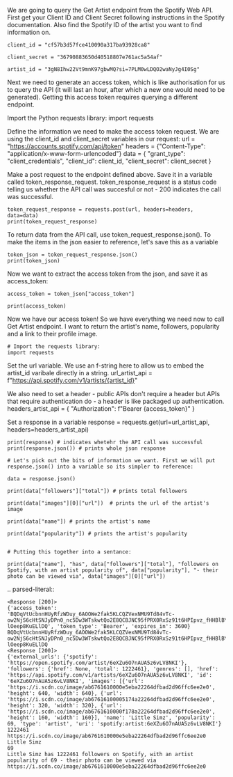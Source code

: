 We are going to query the Get Artist endpoint from the Spotify Web API.
First get your Client ID and Client Secret following instructions in the Spotify documentation. Also find the Spotify ID of the artist you want to find information on.
    
    client_id = "cf57b3d57fce410090a317ba93928ca8"
    
    client_secret = "36790883650d40518807e761ac5a54af"

    artist_id = "3gN8Ihw22Vt9mnK97gbwMQ?si=7PLM0wLDQO2waNyJg4I0Sg"

    
Next we need to generate an access token, which is like authorisation for us to query the API (it will last an hour, after which a new one would need to be generated). Getting this access token requires querying a different endpoint.
    
Import the Python requests library:
    import requests
    
Define the information we need to make the access token request. We are using the client_id and client_secret variables in our request:
    url = "https://accounts.spotify.com/api/token"
    headers = {"Content-Type": "application/x-www-form-urlencoded"}
    data = {
        "grant_type": "client_credentials",
        "client_id": client_id,
        "client_secret": client_secret
    }
   
Make a post request to the endpoint defined above. Save it in a variable called token_response_request. token_response_request is a status code telling us whether the API call was succesful or not - 200 indicates the call was successful.
    
    token_request_response = requests.post(url, headers=headers, data=data)
    print(token_request_response) 
    
To return data from the API call, use token_request_response.json(). To make the items in the json easier to reference, let's save this as a variable

    
    token_json = token_request_response.json()
    print(token_json)
    
Now we want to extract the access token from the json, and save it as access_token:
    
    access_token = token_json["access_token"]
    
    print(access_token)
    
Now we have our access token! So we have everything we need now to call Get Artist endpoint.
I want to return the artist's name, followers, popularity and a link to their profile image.
    
    # Import the requests library:
    import requests 
    
Set the url variable. We use an f-string here to allow us to embed the artist_id varibale directly in a string.
    url_artist_api = f"https://api.spotify.com/v1/artists/{artist_id}"
    
We also need to set a header - public APIs don't require a header but APIs that require authentication do - a header is like packaged up authentication.
    headers_artist_api = {
        "Authorization": f"Bearer {access_token}"
    }
    
    
Set a response in a variable
    response = requests.get(url=url_artist_api, headers=headers_artist_api)
    
    print(response) # indicates whetehr the API call was successful
    print(response.json()) # prints whole json response
    
    # Let's pick out the bits of information we want. First we will put response.json() into a variable so its simpler to reference:
    
    data = response.json()
    
    print(data["followers"]["total"]) # prints total followers
    
    print(data["images"][0]["url"])  # prints the url of the artist's image
    
    print(data["name"]) # prints the artist's name
    
    print(data["popularity"]) # prints the artist's popularity
    
    
    # Putting this together into a sentance:
    
    print(data["name"], "has", data["followers"]["total"], "followers on Spotify, with an artist popularity of", data["popularity"], "- their photo can be viewed via", data["images"][0]["url"])
    
    
    
    



.. parsed-literal::

    <Response [200]>
    {'access_token': 'BQDqVtUcbnnHUyRfzWDuy_6AOOWe2fak5KLCQZVexNMU9Td84vTc-ow2NjS6cHtSNJyDPn0_nc5Dw3WTskwtQo2E8QCBJNC95fPRX0RxSz91t6HPIpvz_fHHBlBYa-lOeep8KuELlDQ', 'token_type': 'Bearer', 'expires_in': 3600}
    BQDqVtUcbnnHUyRfzWDuy_6AOOWe2fak5KLCQZVexNMU9Td84vTc-ow2NjS6cHtSNJyDPn0_nc5Dw3WTskwtQo2E8QCBJNC95fPRX0RxSz91t6HPIpvz_fHHBlBYa-lOeep8KuELlDQ
    <Response [200]>
    {'external_urls': {'spotify': 'https://open.spotify.com/artist/6eXZu6O7nAUA5z6vLV8NKI'}, 'followers': {'href': None, 'total': 1222461}, 'genres': [], 'href': 'https://api.spotify.com/v1/artists/6eXZu6O7nAUA5z6vLV8NKI', 'id': '6eXZu6O7nAUA5z6vLV8NKI', 'images': [{'url': 'https://i.scdn.co/image/ab6761610000e5eba22264dfbad2d96ffc6ee2e0', 'height': 640, 'width': 640}, {'url': 'https://i.scdn.co/image/ab67616100005174a22264dfbad2d96ffc6ee2e0', 'height': 320, 'width': 320}, {'url': 'https://i.scdn.co/image/ab6761610000f178a22264dfbad2d96ffc6ee2e0', 'height': 160, 'width': 160}], 'name': 'Little Simz', 'popularity': 69, 'type': 'artist', 'uri': 'spotify:artist:6eXZu6O7nAUA5z6vLV8NKI'}
    1222461
    https://i.scdn.co/image/ab6761610000e5eba22264dfbad2d96ffc6ee2e0
    Little Simz
    69
    Little Simz has 1222461 followers on Spotify, with an artist popularity of 69 - their photo can be viewed via https://i.scdn.co/image/ab6761610000e5eba22264dfbad2d96ffc6ee2e0

